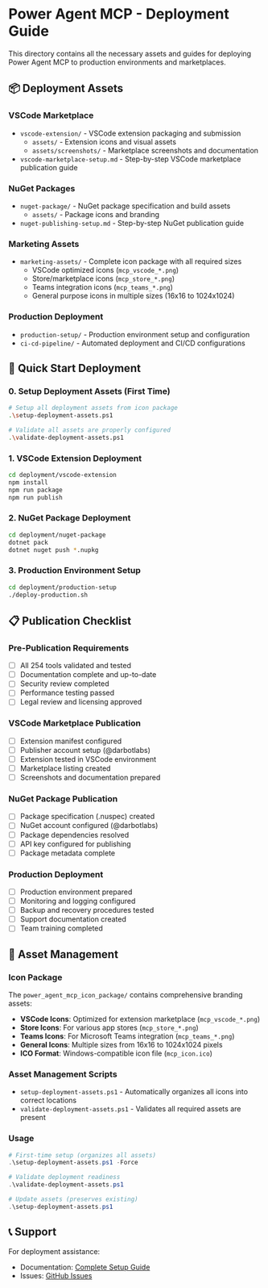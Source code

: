 # Power Agent MCP - Deployment Guide

This directory contains all the necessary assets and guides for deploying Power Agent MCP to production environments and marketplaces.

## 📦 Deployment Assets

### VSCode Marketplace
- `vscode-extension/` - VSCode extension packaging and submission
  - `assets/` - Extension icons and visual assets
  - `assets/screenshots/` - Marketplace screenshots and documentation
- `vscode-marketplace-setup.md` - Step-by-step VSCode marketplace publication guide

### NuGet Packages
- `nuget-package/` - NuGet package specification and build assets
  - `assets/` - Package icons and branding
- `nuget-publishing-setup.md` - Step-by-step NuGet publication guide

### Marketing Assets
- `marketing-assets/` - Complete icon package with all required sizes
  - VSCode optimized icons (`mcp_vscode_*.png`)
  - Store/marketplace icons (`mcp_store_*.png`)
  - Teams integration icons (`mcp_teams_*.png`)
  - General purpose icons in multiple sizes (16x16 to 1024x1024)

### Production Deployment
- `production-setup/` - Production environment setup and configuration
- `ci-cd-pipeline/` - Automated deployment and CI/CD configurations

## 🚀 Quick Start Deployment

### 0. Setup Deployment Assets (First Time)
```bash
# Setup all deployment assets from icon package
.\setup-deployment-assets.ps1

# Validate all assets are properly configured
.\validate-deployment-assets.ps1
```

### 1. VSCode Extension Deployment
```bash
cd deployment/vscode-extension
npm install
npm run package
npm run publish
```

### 2. NuGet Package Deployment
```bash
cd deployment/nuget-package
dotnet pack
dotnet nuget push *.nupkg
```

### 3. Production Environment Setup
```bash
cd deployment/production-setup
./deploy-production.sh
```

## 📋 Publication Checklist

### Pre-Publication Requirements
- [ ] All 254 tools validated and tested
- [ ] Documentation complete and up-to-date
- [ ] Security review completed
- [ ] Performance testing passed
- [ ] Legal review and licensing approved

### VSCode Marketplace Publication
- [ ] Extension manifest configured
- [ ] Publisher account setup (@darbotlabs)
- [ ] Extension tested in VSCode environment
- [ ] Marketplace listing created
- [ ] Screenshots and documentation prepared

### NuGet Package Publication
- [ ] Package specification (.nuspec) created
- [ ] NuGet account configured (@darbotlabs)
- [ ] Package dependencies resolved
- [ ] API key configured for publishing
- [ ] Package metadata complete

### Production Deployment
- [ ] Production environment prepared
- [ ] Monitoring and logging configured
- [ ] Backup and recovery procedures tested
- [ ] Support documentation created
- [ ] Team training completed

## 🎨 Asset Management

### Icon Package
The `power_agent_mcp_icon_package/` contains comprehensive branding assets:
- **VSCode Icons**: Optimized for extension marketplace (`mcp_vscode_*.png`)
- **Store Icons**: For various app stores (`mcp_store_*.png`)
- **Teams Icons**: For Microsoft Teams integration (`mcp_teams_*.png`)
- **General Icons**: Multiple sizes from 16x16 to 1024x1024 pixels
- **ICO Format**: Windows-compatible icon file (`mcp_icon.ico`)

### Asset Management Scripts
- `setup-deployment-assets.ps1` - Automatically organizes all icons into correct locations
- `validate-deployment-assets.ps1` - Validates all required assets are present

### Usage
```powershell
# First-time setup (organizes all assets)
.\setup-deployment-assets.ps1 -Force

# Validate deployment readiness
.\validate-deployment-assets.ps1

# Update assets (preserves existing)
.\setup-deployment-assets.ps1
```

## 📞 Support

For deployment assistance:
- Documentation: [Complete Setup Guide](../docs/MCP_CONNECTOR_SETUP.md)
- Issues: [GitHub Issues](https://github.com/dayour/Power-Agent-MCP/issues)
